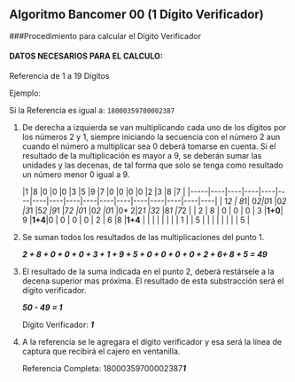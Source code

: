 ## Algoritmo Bancomer 00 (1 Dígito Verificador)


###Procedimiento para calcular el Dígito Verificador

#### DATOS NECESARIOS PARA EL CALCULO:

Referencia de 1 a 19 Dígitos

Ejemplo:

Si la Referencia es igual a: ```18000359700002387 ```

1. De derecha a izquierda se van multiplicando cada uno de los dígitos por los números 2 y 1, siempre iniciando la
secuencia con el número 2 aun cuando el número a multiplicar sea 0 deberá tomarse en cuenta. Si el resultado de la
multiplicación es mayor a 9, se deberán sumar las unidades y las decenas, de tal forma que solo se tenga como resultado un
número menor 0 igual a 9.


	|1    |8   |0   |0   |0   |3   |5   |9   |7   |0   |0   |0   |0   |2   |3   |8   |7   |
|-----|----|----|----|----|----|----|----|----|----|----|----|----|----|----|----|----|
| 1*2 | 8*1| 0*2|0*1 |0*2 |3*1 |5*2 |9*1 |7*2 |0*1 |0*2 |0*1 |0* 2|2*1 |3*2 |8*1 |7*2 |
|  2  |  8 |  0 | 0  | 0  |  3 |**1+0**|  9 |**1+4**|0   | 0  | 0  | 0  | 2  | 6  |8   |**1+4** |
|     |    |    |    |    |    |    1  |    |   5   |    |    |    |    |    |    |    |    5   | 

 
2. Se suman todos los resultados de las multiplicaciones del punto 1.

	***2 + 8 + 0 + 0 + 0 + 3 + 1 + 9 + 5 + 0 + 0 + 0 + 0 + 2 + 6+ 8 + 5 = 49***

	
3. El resultado de la suma indicada en el punto 2, deberá restársele a la decena superior mas próxima. El resultado de esta substracción será el dígito verificador.
	
	***50 - 49 = 1***
	
	Dígito Verificador: ***1***



4. A la referencia se le agregara el dígito verificador y esa será la línea de captura que recibirá el cajero en ventanilla.


	Referencia Completa: 18000359700002387***1***
